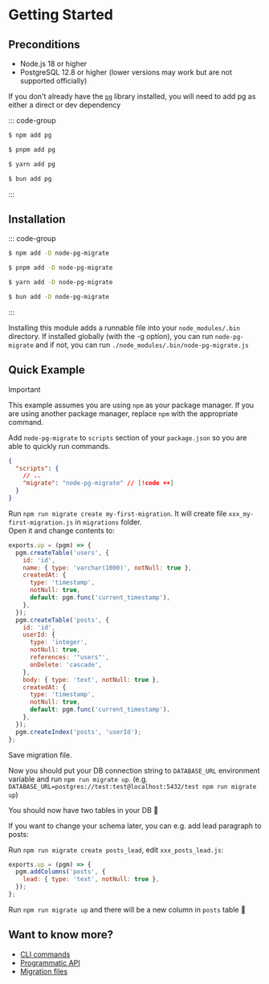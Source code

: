 # Getting Started

## Preconditions

- Node.js 18 or higher
- PostgreSQL 12.8 or higher (lower versions may work but are not supported officially)

If you don't already have the [`pg`](https://node-postgres.com/) library installed, you will need to add pg as either a direct or dev dependency

::: code-group

```sh [npm]
$ npm add pg
```

```sh [pnpm]
$ pnpm add pg
```

```sh [yarn]
$ yarn add pg
```

```sh [bun]
$ bun add pg
```

:::

## Installation

::: code-group

```sh [npm]
$ npm add -D node-pg-migrate
```

```sh [pnpm]
$ pnpm add -D node-pg-migrate
```

```sh [yarn]
$ yarn add -D node-pg-migrate
```

```sh [bun]
$ bun add -D node-pg-migrate
```

:::

Installing this module adds a runnable file into your `node_modules/.bin` directory. If installed globally (with the -g option), you can run `node-pg-migrate` and if not, you can run `./node_modules/.bin/node-pg-migrate.js`

## Quick Example

> [!IMPORTANT]
> This example assumes you are using `npm` as your package manager. If you are using another package manager, replace `npm` with the appropriate command.

Add `node-pg-migrate` to `scripts` section of your `package.json` so you are able to quickly run commands.

```json
{
  "scripts": {
    // ..
    "migrate": "node-pg-migrate" // [!code ++]
  }
}
```

Run `npm run migrate create my-first-migration`. It will create file `xxx_my-first-migration.js` in `migrations` folder.  
Open it and change contents to:

```js
exports.up = (pgm) => {
  pgm.createTable('users', {
    id: 'id',
    name: { type: 'varchar(1000)', notNull: true },
    createdAt: {
      type: 'timestamp',
      notNull: true,
      default: pgm.func('current_timestamp'),
    },
  });
  pgm.createTable('posts', {
    id: 'id',
    userId: {
      type: 'integer',
      notNull: true,
      references: '"users"',
      onDelete: 'cascade',
    },
    body: { type: 'text', notNull: true },
    createdAt: {
      type: 'timestamp',
      notNull: true,
      default: pgm.func('current_timestamp'),
    },
  });
  pgm.createIndex('posts', 'userId');
};
```

Save migration file.

Now you should put your DB connection string to `DATABASE_URL` environment variable and run `npm run migrate up`.
(e.g. `DATABASE_URL=postgres://test:test@localhost:5432/test npm run migrate up`)

You should now have two tables in your DB :tada:

If you want to change your schema later, you can e.g. add lead paragraph to posts:

Run `npm run migrate create posts_lead`, edit `xxx_posts_lead.js`:

```js
exports.up = (pgm) => {
  pgm.addColumns('posts', {
    lead: { type: 'text', notNull: true },
  });
};
```

Run `npm run migrate up` and there will be a new column in `posts` table :tada:

## Want to know more?

- [CLI commands](/cli)
- [Programmatic API](/api)
- [Migration files](/migrations/)
